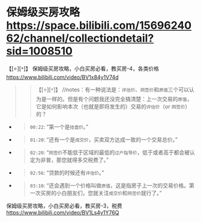 
# 保姆级买房攻略 https://space.bilibili.com/1569624062/channel/collectiondetail?sid=1008510

【[:star:][`*`]】 保姆级买房攻略，小白买房必看，教买房-4，各类价格 https://www.bilibili.com/video/BV1x84y1V74d
>> 【[:star:][`*`]】 //notes：有一种说法是：`评估价`、`网签价`和`原值`三个可以认为是一样的。但是有个问题我还没完全搞清楚：上一次交易的`原值`，它是如何影响本次（也就是即将发生的）交易的`评估价`（or `网签价`）的？
- > `00:22`: “第一个是`挂盘价`。”
- > `01:20`: “还有一个是`成交价`，买卖双方达成一致的一个交易总价。”
- > `02:20`: “`网签价`不能低于区域的最低的`过户指导价`，低于或者高于都会被认定为非普，那您就得多交税费了。”
- > `02:56`: “贷款的时候还有`评估价`。”
- > `03:10`: “还会遇到一个价格叫做`原值`，这是指房子上一次的交易价格。第一次买房的小白朋友们，您就关注`成交价`和`网签价`就行了。”

保姆级买房攻略，小白买房必看，教买房-3，税费 https://www.bilibili.com/video/BV1Ls4y1Y76Q
